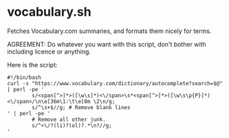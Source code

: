 vocabulary.sh
=============

Fetches Vocabulary.com summaries, and formats them nicely for terms.

AGREEMENT:
Do whatever you want with this script, don't bother with including licence or anything.

Here is the script:
```
#!/bin/bash
curl -s "https://www.vocabulary.com/dictionary/autocomplete?search=$@" | perl -pe '
        s/<span[^>]*>([\w\s]*)<\/span>\s*<span[^>]*>([\w\s\p{P}]*)<\/span>/\n\e[36m\1:\t\e[0m \2\n/g;
        s/^\s+$//g; # Remove blank lines
' | perl -pe '
        # Remove all other junk.
        s/^<\/?(li)?(ol)?.*\n?//g;
'
```
